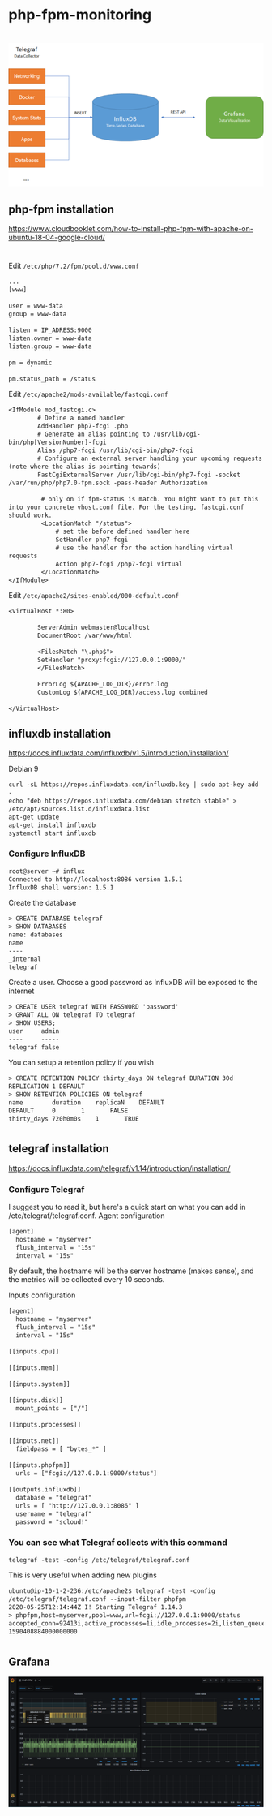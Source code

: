 # php-fpm-monitoring
#
![](php-fpm.png)

## php-fpm installation

https://www.cloudbooklet.com/how-to-install-php-fpm-with-apache-on-ubuntu-18-04-google-cloud/
#
Edit `/etc/php/7.2/fpm/pool.d/www.conf`
```hcl
...
[www]

user = www-data
group = www-data

listen = IP_ADRESS:9000
listen.owner = www-data
listen.group = www-data

pm = dynamic

pm.status_path = /status

```

Edit `/etc/apache2/mods-available/fastcgi.conf`

```hcl
<IfModule mod_fastcgi.c>
        # Define a named handler
        AddHandler php7-fcgi .php
        # Generate an alias pointing to /usr/lib/cgi-bin/php[VersionNumber]-fcgi
        Alias /php7-fcgi /usr/lib/cgi-bin/php7-fcgi
        # Configure an external server handling your upcoming requests (note where the alias is pointing towards)
        FastCgiExternalServer /usr/lib/cgi-bin/php7-fcgi -socket /var/run/php/php7.0-fpm.sock -pass-header Authorization

         # only on if fpm-status is match. You might want to put this into your concrete vhost.conf file. For the testing, fastcgi.conf should work.
         <LocationMatch "/status">
             # set the before defined handler here
             SetHandler php7-fcgi
             # use the handler for the action handling virtual requests
             Action php7-fcgi /php7-fcgi virtual
         </LocationMatch>
</IfModule>

```
Edit `/etc/apache2/sites-enabled/000-default.conf`

```hcl
<VirtualHost *:80>
        
        ServerAdmin webmaster@localhost
        DocumentRoot /var/www/html

        <FilesMatch "\.php$">
        SetHandler "proxy:fcgi://127.0.0.1:9000/"
        </FilesMatch>

        ErrorLog ${APACHE_LOG_DIR}/error.log
        CustomLog ${APACHE_LOG_DIR}/access.log combined
       
</VirtualHost>

```


## influxdb installation 
https://docs.influxdata.com/influxdb/v1.5/introduction/installation/

Debian 9
```hcl
curl -sL https://repos.influxdata.com/influxdb.key | sudo apt-key add -
echo "deb https://repos.influxdata.com/debian stretch stable" > /etc/apt/sources.list.d/influxdata.list
apt-get update
apt-get install influxdb
systemctl start influxdb
```
### Configure InfluxDB
```hcl
root@server ~# influx
Connected to http://localhost:8086 version 1.5.1
InfluxDB shell version: 1.5.1
```
Create the database
```hcl
> CREATE DATABASE telegraf
> SHOW DATABASES
name: databases
name
----
_internal
telegraf
```
Create a user. Choose a good password as InfluxDB will be exposed to the internet
```hcl
> CREATE USER telegraf WITH PASSWORD 'password'
> GRANT ALL ON telegraf TO telegraf
> SHOW USERS;
user     admin
----     -----
telegraf false
```
You can setup a retention policy if you wish

```hcl
> CREATE RETENTION POLICY thirty_days ON telegraf DURATION 30d REPLICATION 1 DEFAULT
> SHOW RETENTION POLICIES ON telegraf
name		duration	replicaN	DEFAULT
DEFAULT		0		1		FALSE
thirty_days	720h0m0s	1		TRUE
```
#
## telegraf installation 
https://docs.influxdata.com/telegraf/v1.14/introduction/installation/

### Configure Telegraf

I suggest you to read it, but here's a quick start on what you can add in /etc/telegraf/telegraf.conf.
Agent configuration
```hcl
[agent]
  hostname = "myserver"
  flush_interval = "15s"
  interval = "15s"
```
By default, the hostname will be the server hostname (makes sense), and the metrics will be collected every 10 seconds.

Inputs configuration

```hcl
[agent]
  hostname = "myserver"
  flush_interval = "15s"
  interval = "15s"

[[inputs.cpu]]

[[inputs.mem]]

[[inputs.system]]

[[inputs.disk]]
  mount_points = ["/"]

[[inputs.processes]]

[[inputs.net]]
  fieldpass = [ "bytes_*" ]
  
[[inputs.phpfpm]]
  urls = ["fcgi://127.0.0.1:9000/status"]
  
[[outputs.influxdb]]
  database = "telegraf"
  urls = [ "http://127.0.0.1:8086" ]
  username = "telegraf"
  password = "scloud!"

```
### You can see what Telegraf collects with this command
```hcl
telegraf -test -config /etc/telegraf/telegraf.conf
```

This is very useful when adding new plugins
```hcl
ubuntu@ip-10-1-2-236:/etc/apache2$ telegraf -test -config /etc/telegraf/telegraf.conf --input-filter phpfpm
2020-05-25T12:14:44Z I! Starting Telegraf 1.14.3
> phpfpm,host=myserver,pool=www,url=fcgi://127.0.0.1:9000/status accepted_conn=92413i,active_processes=1i,idle_processes=2i,listen_queue=0i,listen_queue_len=128i,max_active_processes=4i,max_children_reached=0i,max_listen_queue=2i,slow_requests=0i,start_since=270772i,total_processes=3i 1590408884000000000
```
#
## Grafana
![](grafana-php.PNG)


